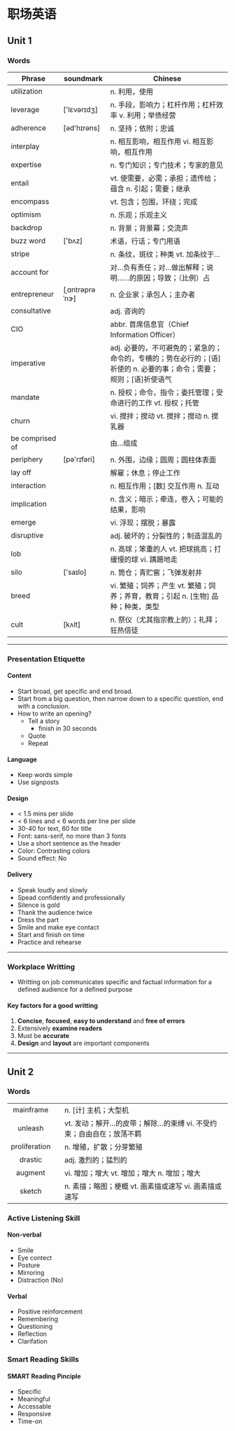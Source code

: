 # 职场英语
## Unit 1
### Words
Phrase|soundmark|Chinese
-|-|-
utilization||n. 利用，使用
leverage|['lɛvərɪdʒ]|n. 手段，影响力；杠杆作用；杠杆效率 v. 利用；举债经营
adherence|[əd'hɪrəns]|n. 坚持；依附；忠诚
interplay||n. 相互影响，相互作用 vi. 相互影响，相互作用
expertise||n. 专门知识；专门技术；专家的意见
entail||vt. 使需要，必需；承担；遗传给；蕴含 n. 引起；需要；继承
encompass||vt. 包含；包围，环绕；完成
optimism||n. 乐观；乐观主义
backdrop||n. 背景；背景幕；交流声
buzz word|['bʌz]|术语，行话；专门用语
stripe||n. 条纹，斑纹；种类 vt. 加条纹于…
account for||对…负有责任；对…做出解释；说明……的原因；导致；（比例）占
entrepreneur|[ˌɑntrəprəˈnɝ​] |n. 企业家；承包人；主办者
consultative||adj. 咨询的
CIO||abbr. 首席信息官（Chief Information Officer）
imperative||adj. 必要的，不可避免的；紧急的；命令的，专横的；势在必行的；[语]祈使的 n. 必要的事；命令；需要；规则；[语]祈使语气
mandate||n. 授权；命令，指令；委托管理；受命进行的工作 vt. 授权；托管
churn||vi. 搅拌；搅动 vt. 搅拌；搅动 n. 搅乳器
be comprised of||由…组成
periphery|[pə'rɪfəri]|n. 外围，边缘；圆周；圆柱体表面
lay off||解雇；休息；停止工作
interaction||n. 相互作用；[数] 交互作用 n. 互动
implication||n. 含义；暗示；牵连，卷入；可能的结果，影响
emerge||vi. 浮现；摆脱；暴露
disruptive||adj. 破坏的；分裂性的；制造混乱的
lob||n. 高球；笨重的人 vt. 把球挑高；打缓慢的球 vi. 蹒跚地走
silo|['saɪlo]|n. 筒仓；青贮窖；飞弹发射井
breed||vi. 繁殖；饲养；产生 vt. 繁殖；饲养；养育，教育；引起 n. [生物] 品种；种类，类型
cult|[kʌlt]|n. 祭仪（尤其指宗教上的）；礼拜；狂热信徒

---
### Presentation Etiquette
#### Content
- Start broad, get specific and end broad.
- Start from a big question, then narrow down to a specific question, end with a conclusion.
- How to write an opening?
    - Tell a story
        - finish in 30 seconds
    - Quote
    - Repeat
#### Language
- Keep words simple
- Use signposts
#### Design
- < 1.5 mins per slide
- < 6 lines and < 6 words per line per slide
- 30-40 for text,  60 for title
- Font: sans-serif, no more than 3 fonts
- Use a short sentence as the header
- Color: Contrasting colors
- Sound effect: No
#### Delivery
- Speak loudly and slowly
- Spead confidently and professionally
- Silence is gold
- Thank the audience twice
- Dress the part
- Smile and make eye contact
- Start and finish on time
- Practice and rehearse
---
### Workplace Writting
- Writting on job communicates specific and factual information for a defined audience for a defined purpose
#### Key factors for a good writting
1. **Concise**, **focused**, **easy to understand** and **free of errors**
2. Extensively **examine readers**
3. Must be **accurate**
4. **Design** and **layout** are important components
---
## Unit 2
### Words
||||
|:-:|:-|:-|
|mainframe||n. [计] 主机；大型机|
|unleash||vt. 发动；解开…的皮带；解除…的束缚 vi. 不受约束；自由自在；放荡不羁|
|proliferation||n. 增殖，扩散；分芽繁殖|
|drastic||adj. 激烈的；猛烈的|
|augment||vi. 增加；增大 vt. 增加；增大 n. 增加；增大|
|sketch||n. 素描；略图；梗概 vt. 画素描或速写 vi. 画素描或速写|
### Active Listening Skill
#### Non-verbal
- Smile
- Eye contect
- Posture
- Mirroring
- Distraction (No)
#### Verbal
- Positive reinforcement
- Remembering
- Questioning
- Reflection
- Clarifation
### Smart Reading Skills
#### SMART Reading Pinciple
- Specific
- Meaningful
- Accessable
- Responsive 
- Time-on